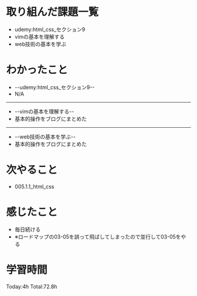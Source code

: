 # 取り組んだ課題一覧
- udemy:html_css_セクション9
- vimの基本を理解する
- web技術の基本を学ぶ
# わかったこと
- --udemy:html_css_セクション9--
- N/A
-------------------------
- --vimの基本を理解する--
- 基本的操作をブログにまとめた
-------------------------
- --web技術の基本を学ぶ--
- 基本的操作をブログにまとめた
# 次やること
- 005.1.1_html_css
# 感じたこと
- 毎日続ける
- ※ロードマップの03-05を誤って飛ばしてしまったので並行して03-05をやる
# 学習時間
Today:4h
Total:72.8h

